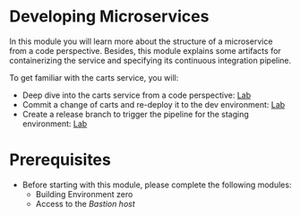 # Developing Microservices 

In this module you will learn more about the structure of a microservice from a code perspective. Besides, this module explains some artifacts for containerizing the service and specifying its continuous integration pipeline. 

To get familiar with the carts service, you will:
* Deep dive into the carts service from a code perspective: [Lab](./01_Deep_Dive_into_Carts_Service)
* Commit a change of carts and re-deploy it to the dev environment: [Lab](./02_Deploy_Microservice_to_Dev)
* Create a release branch to trigger the pipeline for the staging environment: [Lab](./03_Deploy_Microservice_to_Staging)

# Prerequisites

* Before starting with this module, please complete the following modules:
    * Building Environment zero
    * Access to the *Bastion host*
